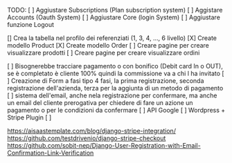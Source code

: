 
TODO:
[ ] Aggiustare Subscriptions (Plan subscription  system)
[ ] Aggistare Accounts (Oauth System)
[ ] Aggiustare Core (login System)
[ ] Aggiustare funzione Logout

[\] Crea la tabella nel profilo dei referenziati (1, 3, 4, ..., 6 livello)
[X] Create modello Product 
[X] Create modello Order
[ ] Creare pagine per creare visualizzare prodotti
[ ] Creare pagine per creare visualizzare ordini

[ ] Bisognerebbe tracciare pagamento o con bonifico (Debit card In o OUT), se è completato è cliente 100% quindi la commissione va a chi l ha invitato
[ ] Creazione di Form a fasi tipo 4 fasi, la prima registrazione, seconda registrazione dell'azienda, terza per la aggiunta di un metodo di pagamento
[ ] sistema dell'email, anche nela registrazione per confermare, ma anche un email del cliente prerogativa per chiedere di fare un azione un pagamento o per le condizioni da confermare
[ ] API Google
[ ] Wordpress + Stripe Plugin
[ ]

https://aisaastemplate.com/blog/django-stripe-integration/
https://github.com/testdrivenio/django-stripe-checkout
https://github.com/sobit-nep/Django-User-Registration-with-Email-Confirmation-Link-Verification
